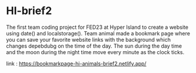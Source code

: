 # HI-brief2

The first team coding project for FED23 at Hyper Island to create a website using date() and localstorage().
Team animal made a bookmark page where you can save your favorite website links with the background which changes depebdubg on the time of the day.
The sun during the day time and the moon during the night time move every minute as the clock ticks.

link : https://bookmarkpage-hi-animals-brief2.netlify.app/
